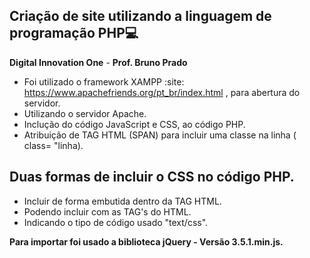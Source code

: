 ## Criação de site utilizando a linguagem de programação PHP:computer:

**Digital Innovation One** -
**Prof. Bruno Prado**


- Foi utilizado o framework XAMPP :site: https://www.apachefriends.org/pt_br/index.html , para abertura do servidor.
- Utilizando o servidor Apache.
- Inclução do código JavaScript e CSS, ao código PHP.
- Atribuição de TAG HTML (SPAN) para incluir uma classe na linha ( class= "linha\).



## Duas formas de incluir o CSS no código PHP.

- Incluir de forma embutida dentro da TAG HTML.
- Podendo incluir com as TAG's  <head></head>  do HTML.
- <style></style> Indicando o tipo de código usado "text/css".



**Para importar foi usado a biblioteca jQuery - Versão 3.5.1.min.js.**





